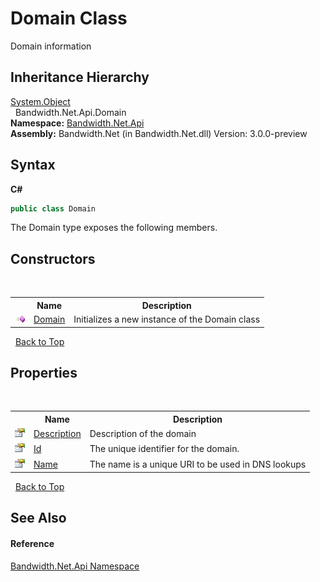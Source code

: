 ﻿# Domain Class
 

Domain information


## Inheritance Hierarchy
<a href="http://msdn2.microsoft.com/en-us/library/e5kfa45b" target="_blank">System.Object</a><br />&nbsp;&nbsp;Bandwidth.Net.Api.Domain<br />
**Namespace:**&nbsp;<a href ="N_Bandwidth_Net_Api.md">Bandwidth.Net.Api</a><br />**Assembly:**&nbsp;Bandwidth.Net (in Bandwidth.Net.dll) Version: 3.0.0-preview

## Syntax

**C#**<br />
``` C#
public class Domain
```

The Domain type exposes the following members.


## Constructors
&nbsp;<table><tr><th></th><th>Name</th><th>Description</th></tr><tr><td>![Public method](media/pubmethod.gif "Public method")</td><td><a href ="M_Bandwidth_Net_Api_Domain__ctor.md">Domain</a></td><td>
Initializes a new instance of the Domain class</td></tr></table>&nbsp;
<a href="#domain-class">Back to Top</a>

## Properties
&nbsp;<table><tr><th></th><th>Name</th><th>Description</th></tr><tr><td>![Public property](media/pubproperty.gif "Public property")</td><td><a href ="P_Bandwidth_Net_Api_Domain_Description.md">Description</a></td><td>
Description of the domain</td></tr><tr><td>![Public property](media/pubproperty.gif "Public property")</td><td><a href ="P_Bandwidth_Net_Api_Domain_Id.md">Id</a></td><td>
The unique identifier for the domain.</td></tr><tr><td>![Public property](media/pubproperty.gif "Public property")</td><td><a href ="P_Bandwidth_Net_Api_Domain_Name.md">Name</a></td><td>
The name is a unique URI to be used in DNS lookups</td></tr></table>&nbsp;
<a href="#domain-class">Back to Top</a>

## See Also


#### Reference
<a href ="N_Bandwidth_Net_Api.md">Bandwidth.Net.Api Namespace</a><br />